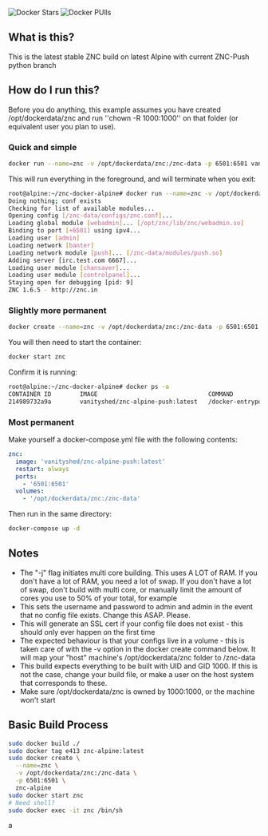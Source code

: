 ![Docker Stars](https://img.shields.io/docker/stars/vanityshed/znc-alpine-push.svg)
![Docker PUlls](https://img.shields.io/docker/pulls/vanityshed/znc-alpine-push.svg)


## What is this?
This is the latest stable ZNC build on latest Alpine with current ZNC-Push python branch

## How do I run this?
Before you do anything, this example assumes you have created /opt/dockerdata/znc and run ''chown -R 1000:1000'' on that folder (or equivalent user you plan to use).
### Quick and simple
```bash
docker run --name=znc -v /opt/dockerdata/znc:/znc-data -p 6501:6501 vanityshed/znc-alpine-push:latest
```

This will run everything in the foreground, and will terminate when you exit:
```bash
root@alpine:~/znc-docker-alpine# docker run --name=znc -v /opt/dockerdata/znc:/znc-data -p 6501:6501 vanityshed/znc-alpine-push:latest
Doing nothing; conf exists
Checking for list of available modules...
Opening config [/znc-data/configs/znc.conf]...
Loading global module [webadmin]... [/opt/znc/lib/znc/webadmin.so]
Binding to port [+6501] using ipv4...
Loading user [admin]
Loading network [banter]
Loading network module [push]... [/znc-data/modules/push.so]
Adding server [irc.test.com 6667]...
Loading user module [chansaver]...
Loading user module [controlpanel]...
Staying open for debugging [pid: 9]
ZNC 1.6.5 - http://znc.in
```

### Slightly more permanent
```bash
docker create --name=znc -v /opt/dockerdata/znc:/znc-data -p 6501:6501 vanityshed/znc-alpine-push:latest
```

You will then need to start the container:
```bash
docker start znc
```

Confirm it is running:
```bash
root@alpine:~/znc-docker-alpine# docker ps -a
CONTAINER ID        IMAGE                               COMMAND                  CREATED             STATUS                      PORTS                    NAMES
214989732a9a        vanityshed/znc-alpine-push:latest   /docker-entrypoin...   5 seconds ago       Up 1 second                 0.0.0.0:6501->6501/tcp   znc
```


### Most permanent
Make yourself a docker-compose.yml file with the following contents:
```yaml
znc:
  image: 'vanityshed/znc-alpine-push:latest'
  restart: always
  ports:
    - '6501:6501'
  volumes:
    - '/opt/dockerdata/znc:/znc-data'
```

Then run in the same directory:
```bash
docker-compose up -d
```

## Notes
  * The "-j" flag initiates multi core building. This uses A LOT of RAM. If you don't have a lot of RAM, you need a lot of swap. If you don't have a lot of swap, don't build with multi core, or manually limit the amount of cores you use to 50% of your total, for example
  * This sets the username and password to admin and admin in the event that no config file exists. Change this ASAP. Please.
  * This will generate an SSL cert if your config file does not exist - this should only ever happen on the first time
  * The expected behaviour is that your configs live in a volume - this is taken care of with the -v option in the docker create command below. It will map your "host" machine's /opt/dockerdata/znc folder to /znc-data
  * This build expects everything to be built with UID and GID 1000. If this is not the case, change your build file, or make a user on the host system that corresponds to these.
  * Make sure /opt/dockerdata/znc is owned by 1000:1000, or the machine won't start

## Basic Build Process

```bash
sudo docker build ./
sudo docker tag e413 znc-alpine:latest
sudo docker create \
  --name=znc \
  -v /opt/dockerdata/znc:/znc-data \
  -p 6501:6501 \
  znc-alpine
sudo docker start znc
# Need shell?
sudo docker exec -it znc /bin/sh
```
a

